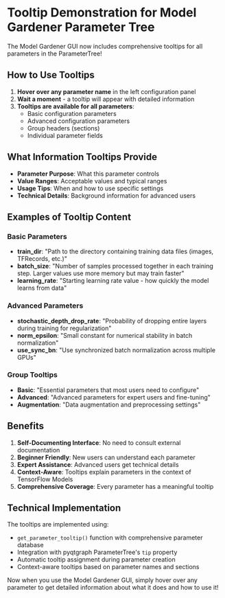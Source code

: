 # Tooltip Demonstration for Model Gardener Parameter Tree

The Model Gardener GUI now includes comprehensive tooltips for all parameters in the ParameterTree!

## How to Use Tooltips

1. **Hover over any parameter name** in the left configuration panel
2. **Wait a moment** - a tooltip will appear with detailed information
3. **Tooltips are available for all parameters**:
   - Basic configuration parameters
   - Advanced configuration parameters  
   - Group headers (sections)
   - Individual parameter fields

## What Information Tooltips Provide

- **Parameter Purpose**: What this parameter controls
- **Value Ranges**: Acceptable values and typical ranges
- **Usage Tips**: When and how to use specific settings
- **Technical Details**: Background information for advanced users

## Examples of Tooltip Content

### Basic Parameters
- **train_dir**: "Path to the directory containing training data files (images, TFRecords, etc.)"
- **batch_size**: "Number of samples processed together in each training step. Larger values use more memory but may train faster"
- **learning_rate**: "Starting learning rate value - how quickly the model learns from data"

### Advanced Parameters  
- **stochastic_depth_drop_rate**: "Probability of dropping entire layers during training for regularization"
- **norm_epsilon**: "Small constant for numerical stability in batch normalization"
- **use_sync_bn**: "Use synchronized batch normalization across multiple GPUs"

### Group Tooltips
- **Basic**: "Essential parameters that most users need to configure"
- **Advanced**: "Advanced parameters for expert users and fine-tuning"
- **Augmentation**: "Data augmentation and preprocessing settings"

## Benefits

1. **Self-Documenting Interface**: No need to consult external documentation
2. **Beginner Friendly**: New users can understand each parameter
3. **Expert Assistance**: Advanced users get technical details
4. **Context-Aware**: Tooltips explain parameters in the context of TensorFlow Models
5. **Comprehensive Coverage**: Every parameter has a meaningful tooltip

## Technical Implementation

The tooltips are implemented using:
- `get_parameter_tooltip()` function with comprehensive parameter database
- Integration with pyqtgraph ParameterTree's `tip` property
- Automatic tooltip assignment during parameter creation
- Context-aware tooltips based on parameter names and sections

Now when you use the Model Gardener GUI, simply hover over any parameter to get detailed information about what it does and how to use it!
